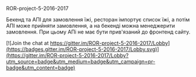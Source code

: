 ROR-project-5-2016-2017

Бекенд та АПІ для замовлення їжі, ресторан імпортує список їжі, а потім АПІ може прийняти замовлення, а на бекенді можна менеджерити замовлення. При цьому АПі не має бути прив'язаний до фронтенд сайту.


[![Join the chat at https://gitter.im/ROR-project-5-2016-2017/Lobby](https://badges.gitter.im/ROR-project-5-2016-2017/Lobby.svg)](https://gitter.im/ROR-project-5-2016-2017/Lobby?utm_source=badge&utm_medium=badge&utm_campaign=pr-badge&utm_content=badge)
